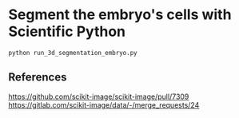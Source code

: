 # Segment the embryo's cells with Scientific Python

    python run_3d_segmentation_embryo.py

## References

https://github.com/scikit-image/scikit-image/pull/7309
https://gitlab.com/scikit-image/data/-/merge_requests/24
